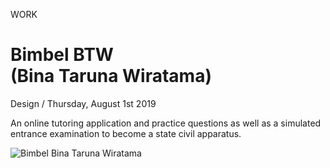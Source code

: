 <p class="type">WORK</p>

# Bimbel BTW <br/>(Bina Taruna Wiratama)

<p class="meta">Design  /  Thursday, August 1st 2019</p>

An online tutoring application and practice questions as well as a simulated entrance examination to become a state civil apparatus.

![Bimbel Bina Taruna Wiratama](https://farooq-agent.web.app/assets/images/works/small/bimbel-btw.jpg)
